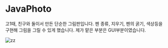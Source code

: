 # JavaPhoto
고1때, 친구와 둘이서 만든 단순한 그림판입니다.
펜 종류, 지우기, 펜의 굵기, 색상등을 구현해 그림을 그릴 수 있게 했습니다.
제가 맡은 부분은 GUI부분이였습니다.

![zz](https://user-images.githubusercontent.com/42995061/68526313-ca3aaf80-031d-11ea-89d3-e819788e5aff.png)
